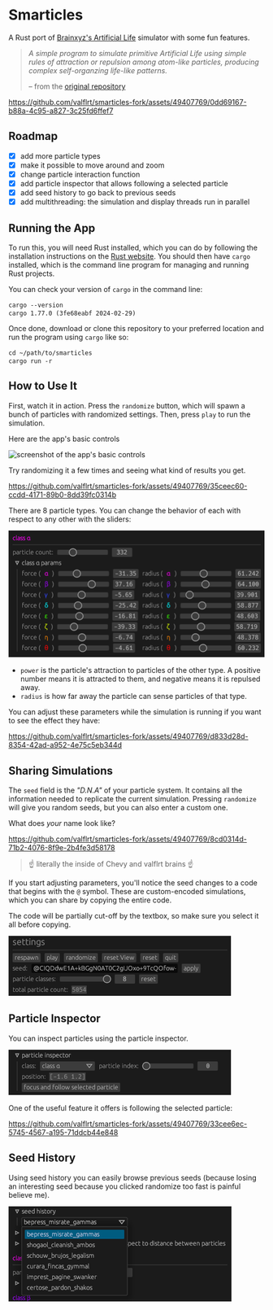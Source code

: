 # Smarticles

A Rust port of [Brainxyz's Artificial Life](https://www.youtube.com/watch?v=0Kx4Y9TVMGg)
simulator with some fun features.

> _A simple program to simulate primitive Artificial Life using simple rules of attraction or repulsion among atom-like particles, producing complex self-organzing life-like patterns._
>
> – from the [original repository](https://github.com/hunar4321/life_code)

https://github.com/valflrt/smarticles-fork/assets/49407769/0dd69167-b88a-4c95-a827-3c25fd6ffef7

## Roadmap

- [x] add more particle types
- [x] make it possible to move around and zoom
- [x] change particle interaction function
- [x] add particle inspector that allows following a selected particle
- [x] add seed history to go back to previous seeds
- [x] add multithreading: the simulation and display threads run in parallel

## Running the App

To run this, you will need Rust installed, which you can do by following the installation instructions on the [Rust website](https://www.rust-lang.org/). You should then have `cargo` installed, which is the command line program for managing and running Rust projects.

You can check your version of `cargo` in the command line:

```commandline
cargo --version
cargo 1.77.0 (3fe68eabf 2024-02-29)
```

Once done, download or clone this repository to your preferred location and run the program using `cargo` like so:

```commandline
cd ~/path/to/smarticles
cargo run -r
```

## How to Use It

First, watch it in action. Press the `randomize` button, which will spawn a bunch of particles with randomized settings. Then, press `play` to run the simulation.

Here are the app's basic controls

![screenshot of the app's basic controls](./img/random_play.png)

Try randomizing it a few times and seeing what kind of results you get.

https://github.com/valflrt/smarticles-fork/assets/49407769/35ceec60-ccdd-4171-89b0-8dd39fc0314b

There are 8 particle types. You can change the behavior of each with respect to any other with the sliders:

![screenshot of particle's parameters](./img/params.png)

- `power` is the particle's attraction to particles of the other type. A positive number means it is attracted to them, and negative means it is repulsed away.
- `radius` is how far away the particle can sense particles of that type.

You can adjust these parameters while the simulation is running if you want to see the effect they have:

https://github.com/valflrt/smarticles-fork/assets/49407769/d833d28d-8354-42ad-a952-4e75c5eb344d

## Sharing Simulations

The `seed` field is the _"D.N.A"_ of your particle system. It contains all the information needed to replicate the current simulation. Pressing `randomize` will give you random seeds, but you can also enter a custom one.

What does _your_ name look like?

https://github.com/valflrt/smarticles-fork/assets/49407769/8cd0314d-71b2-4076-8f9e-2b4fe3d58178

> ☝️ literally the inside of Chevy and valflrt brains ☝️

If you start adjusting parameters, you'll notice the seed changes to a code that begins with the `@` symbol. These are custom-encoded simulations, which you can share by copying the entire code.

The code will be partially cut-off by the textbox, so make sure you select it all before copying.

![screenshot of particle's parameters](./img/custom_code.png)

## Particle Inspector

You can inspect particles using the particle inspector.

![screenshot of particle inspector menu](./img/particle_inspector_menu.png)

One of the useful feature it offers is following the selected particle:

https://github.com/valflrt/smarticles-fork/assets/49407769/33cee6ec-5745-4567-a195-71ddcb44e848

## Seed History

Using seed history you can easily browse previous seeds (because losing an interesting seed because you clicked randomize too fast is painful believe me).

![screenshot of seed history menu](./img/seed_history.png)
